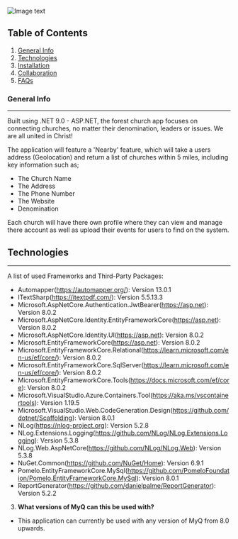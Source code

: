 ![Image text](https://i.imgur.com/DCG4F3H.png)
## Table of Contents
1. [General Info](#general-info)
2. [Technologies](#technologies)
3. [Installation](#installation)
4. [Collaboration](#collaboration)
5. [FAQs](#faqs)
### General Info
***
Built using .NET 9.0 - ASP.NET, the forest church app focuses on connecting churches, no matter their denomination, leaders or issues. We are all united in Christ! 

The application will feature a 'Nearby' feature, which will take a users address (Geolocation) and return a list of churches within 5 miles, including key information such as; 
  * The Church Name
  * The Address
  * The Phone Number 
  * The Website
  * Denomination

Each church will have there own profile where they can view and manage there account as well as upload their events for users to find on the system.
## Technologies
***
A list of used Frameworks and Third-Party Packages:
* Automapper(https://automapper.org/): Version 13.0.1
* ITextSharp(https://itextpdf.com/): Version 5.5.13.3
* Microsoft.AspNetCore.Authentication.JwtBearer(https://asp.net): Version 8.0.2
* Microsoft.AspNetCore.Identity.EntityFrameworkCore(https://asp.net): Version 8.0.2 
* Microsoft.AspNetCore.Identity.UI(https://asp.net): Version 8.0.2
* Microsoft.EntityFrameworkCore(https://asp.net): Version 8.0.2
* Microsoft.EntityFrameworkCore.Relational(https://learn.microsoft.com/en-us/ef/core/): Version 8.0.2
* Microsoft.EntityFrameworkCore.SqlServer(https://learn.microsoft.com/en-us/ef/core/): Version 8.0.2
* Microsoft.EntityFrameworkCore.Tools(https://docs.microsoft.com/ef/core): Version 8.0.2
* Microsoft.VisualStudio.Azure.Containers.Tool(https://aka.ms/vscontainertools): Version 1.19.5
* Microsoft.VisualStudio.Web.CodeGeneration.Design(https://github.com/dotnet/Scaffolding): Version 8.0.1
* NLog(https://nlog-project.org): Version 5.2.8
* NLog.Extensions.Logging(https://github.com/NLog/NLog.Extensions.Logging): Version 5.3.8
* NLog.Web.AspNetCore(https://github.com/NLog/NLog.Web): Version 5.3.8
* NuGet.Common(https://github.com/NuGet/Home): Version 6.9.1
* Pomelo.EntityFrameworkCore.MySql(https://github.com/PomeloFoundation/Pomelo.EntityFrameworkCore.MySql): Version 8.0.1
* ReportGenerator(https://github.com/danielpalme/ReportGenerator): Version 5.2.2




3. **What versions of MyQ can this be used with?**
* This application can currently be used with any version of MyQ from 8.0 upwards.

